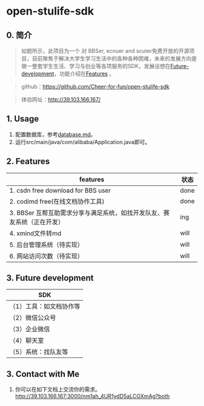 # open-stulife-sdk

## 0. 简介

> 如题所示，此项目为一个 对 BBSer, ecnuer and scuter免费开放的开源项目，目前聚焦于解决大学生学习生活中的各种各种困难，未来的发展方向是做一整套学生生活、学习与创业等各项服务的SDK，发展设想在[Future-development](https://github.com/ModestYjx/open-stulife-sdk#3-future-development)，功能介绍在[Features](https://github.com/ModestYjx/open-stulife-sdk#2-feature)
。

> github：https://github.com/Cheer-for-fun/open-stulife-sdk

> 体验网址：http://39.103.166.167/

## 1. Usage

1. 配置数据库，参考[database.md](./doc/database.md)。
2. 运行src/main/java/com/alibaba/Application.java即可。

## 2. Features

| features                                                     | 状态 |
| ------------------------------------------------------------ | ---- |
| 1. csdn free download for BBS user                           | done |
| 2. codimd free(在线文档协作工具)                             | done |
| 3. BBSer 互帮互助需求分享与满足系统，如找开发队友、赛友系统（正在开发） | ing  |
| 4. xmind文件转md                                             | will |
| 5. 后台管理系统（待实现）                                    | will |
| 6. 网站访问次数（待实现）                                    | will |

## 3. Future development

| SDK         |
| ----------------------- |
| （1）工具：如文档协作等 |
| （2）微信公众号         |
| （3）企业微信           |
| （4）聊天室             |
| （5）系统：找队友等     |

## 3. Contact with Me

1. 你可以在如下文档上交流你的需求。http://39.103.166.167:3000/nm1ah_4UR1ydD5aLCGXmAg?both